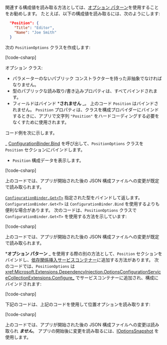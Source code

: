 関連する構成値を読み取る方法としては、[オプション パターン](xref:fundamentals/configuration/options)を使用することをお勧めします。 たとえば、以下の構成値を読み取るには、次のようにします:

```json
  "Position": {
    "Title": "Editor",
    "Name": "Joe Smith"
  }
```

次の `PositionOptions` クラスを作成します:

[!code-csharp[](~/fundamentals/configuration/index/samples/3.x/ConfigSample/Options/PositionOptions.cs?name=snippet)]

オプション クラス:

* パラメーターのないパブリック コンストラクターを持った非抽象でなければなりません。
* 型のパブリックな読み取り/書き込みプロパティは、すべてバインドされます。
* フィールドはバインド ***されません** _。 上のコード `Position` はバインドされません。 `Position` プロパティは、クラスを構成プロバイダーにバインドするときに、アプリで文字列 `"Position"` をハードコーディングする必要をなくすために使用されます。

コード例を次に示します。

_ [ConfigurationBinder.Bind](xref:Microsoft.Extensions.Configuration.ConfigurationBinder.Bind*) を呼び出して、`PositionOptions` クラスを `Position` セクションにバインドします。
* `Position` 構成データを表示します。

[!code-csharp[](~/fundamentals/configuration/index/samples/3.x/ConfigSample/Pages/Test22.cshtml.cs?name=snippet)]

上のコードでは、アプリが開始された後の JSON 構成ファイルへの変更が既定で読み取られます。

[`ConfigurationBinder.Get<T>`](xref:Microsoft.Extensions.Configuration.ConfigurationBinder.Get*) 指定された型をバインドして返します。 `ConfigurationBinder.Get<T>` は `ConfigurationBinder.Bind` を使用するよりも便利な場合があります。 次のコードは、`PositionOptions` クラスで `ConfigurationBinder.Get<T>` を使用する方法を示しています:

[!code-csharp[](~/fundamentals/configuration/index/samples/3.x/ConfigSample/Pages/Test21.cshtml.cs?name=snippet)]

上のコードでは、アプリが開始された後の JSON 構成ファイルへの変更が既定で読み取られます。

***オプション パターン** _ を使用する際の別の方法として、`Position` セクションをバインドし、[依存関係挿入サービスコンテナー](xref:fundamentals/dependency-injection)に追加する方法があります。 次のコードでは、`PositionOptions` は <xref:Microsoft.Extensions.DependencyInjection.OptionsConfigurationServiceCollectionExtensions.Configure_> でサービスコンテナーに追加され、構成にバインドされます:

[!code-csharp[](~/fundamentals/configuration/index/samples/3.x/ConfigSample/Startup.cs?name=snippet)]

下記のコードは、上記のコードを使用して位置オプションを読み取ります:

[!code-csharp[](~/fundamentals/configuration/index/samples/3.x/ConfigSample/Pages/Test2.cshtml.cs?name=snippet)]

上のコードでは、アプリが開始された後の JSON 構成ファイルへの変更は読み取られ ***ません***。 アプリの開始後に変更を読み取るには、[IOptionsSnapshot](xref:fundamentals/configuration/options#ios) を使用します。
